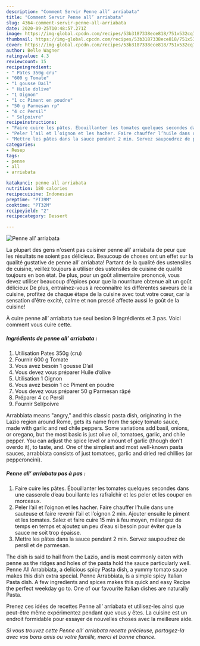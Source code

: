 ```yaml
---
description: "Comment Servir Penne all’ arriabata"
title: "Comment Servir Penne all’ arriabata"
slug: 4364-comment-servir-penne-all-arriabata
date: 2020-09-25T10:48:57.271Z
image: https://img-global.cpcdn.com/recipes/53b3187338ece818/751x532cq70/penne-all-arriabata-photo-principale-de-la-recette.jpg
thumbnail: https://img-global.cpcdn.com/recipes/53b3187338ece818/751x532cq70/penne-all-arriabata-photo-principale-de-la-recette.jpg
cover: https://img-global.cpcdn.com/recipes/53b3187338ece818/751x532cq70/penne-all-arriabata-photo-principale-de-la-recette.jpg
author: Belle Wagner
ratingvalue: 4.3
reviewcount: 15
recipeingredient:
- " Pates 350g cru"
- "600 g Tomate"
- "1 gousse Dail"
- " Huile dolive"
- "1 Oignon"
- "1 cc Piment en poudre"
- "50 g Parmesan rp"
- "4 cc Persil"
- " Selpoivre"
recipeinstructions:
- "Faire cuire les pâtes. Ébouillanter les tomates quelques secondes dans une casserole d’eau bouillante les rafraîchir et les peler et les couper en morceaux."
- "Peler l’ail et l’oignon et les hacher. Faire chauffer l’huile dans une sauteuse et faire revenir l’ail et l’oignon 2 min. Ajouter ensuite le piment et les tomates. Salez et faire cuire 15 min à feu moyen, mélangez de temps en temps et ajoutez un peu d’eau si besoin pour éviter que la sauce ne soit trop épaisse."
- "Mettre les pâtes dans la sauce pendant 2 min. Servez saupoudrez de persil et de parmesan."
categories:
- Resep
tags:
- penne
- all
- arriabata

katakunci: penne all arriabata 
nutrition: 180 calories
recipecuisine: Indonesian
preptime: "PT39M"
cooktime: "PT32M"
recipeyield: "2"
recipecategory: Dessert

---
```



![Penne all’ arriabata](https://img-global.cpcdn.com/recipes/53b3187338ece818/751x532cq70/penne-all-arriabata-photo-principale-de-la-recette.jpg)

La plupart des gens n'osent pas cuisiner penne all’ arriabata de peur que les résultats ne soient pas délicieux. Beaucoup de choses ont un effet sur la qualité gustative de penne all’ arriabata! Partant de la qualité des ustensiles de cuisine, veillez toujours à utiliser des ustensiles de cuisine de qualité toujours en bon état. De plus, pour un goût alimentaire prononcé, vous devez utiliser beaucoup d'épices pour que la nourriture obtenue ait un goût délicieux De plus, entraînez-vous à reconnaître les différentes saveurs de la cuisine, profitez de chaque étape de la cuisine avec tout votre cœur, car la sensation d'être excité, calme et non pressé affecte aussi le goût de la cuisine!

<!--inarticleads1-->

À cuire penne all’ arriabata tue seul besion 9 Ingrédients et 3 pas. Voici comment vous cuire cette.

##### Ingrédients de penne all’ arriabata :

1. Utilisation  Pates 350g (cru)
1. Fournir 600 g Tomate
1. Vous avez besoin 1 gousse D’ail
1. Vous devez vous préparer  Huile d’olive
1. Utilisation 1 Oignon
1. Vous avez besoin 1 cc Piment en poudre
1. Vous devez vous préparer 50 g Parmesan râpé
1. Préparer 4 cc Persil
1. Fournir  Sel/poivre


Arrabbiata means &#34;angry,&#34; and this classic pasta dish, originating in the Lazio region around Rome, gets its name from the spicy tomato sauce, made with garlic and red chile peppers. Some variations add basil, onions, or oregano, but the most basic is just olive oil, tomatoes, garlic, and chile pepper. You can adjust the spice level or amount of garlic (though don&#39;t overdo it), to taste, and. One of the simplest and most well-known pasta sauces, arrabbiata consists of just tomatoes, garlic and dried red chillies (or pepperoncini). 

<!--inarticleads2-->

##### Penne all’ arriabata pas à pas :

1. Faire cuire les pâtes. Ébouillanter les tomates quelques secondes dans une casserole d’eau bouillante les rafraîchir et les peler et les couper en morceaux.
1. Peler l’ail et l’oignon et les hacher. Faire chauffer l’huile dans une sauteuse et faire revenir l’ail et l’oignon 2 min. Ajouter ensuite le piment et les tomates. Salez et faire cuire 15 min à feu moyen, mélangez de temps en temps et ajoutez un peu d’eau si besoin pour éviter que la sauce ne soit trop épaisse.
1. Mettre les pâtes dans la sauce pendant 2 min. Servez saupoudrez de persil et de parmesan.


The dish is said to hail from the Lazio, and is most commonly eaten with penne as the ridges and holes of the pasta hold the sauce particularly well. Penne All Arrabbiata, a delicious spicy Pasta dish, a yummy tomato sauce makes this dish extra special. Penne Arrabbiata, is a simple spicy Italian Pasta dish. A few ingredients and spices makes this quick and easy Recipe the perfect weekday go to. One of our favourite Italian dishes are naturally Pasta. 

<!--inarticleads1-->

<p>
Prenez ces idées de recettes Penne all’ arriabata et utilisez-les ainsi que peut-être même expérimentez pendant que vous y êtes. La cuisine est un endroit formidable pour essayer de nouvelles choses avec la meilleure aide.
</p>

<p>
<i>Si vous trouvez cette Penne all’ arriabata recette précieuse, partagez-la avec vos bons amis ou votre famille, merci et bonne chance.</i>
</p>
